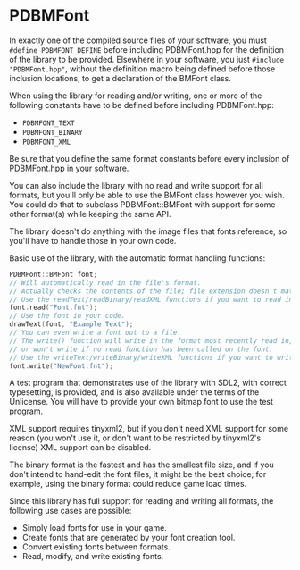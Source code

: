 # PDBMFont
In exactly one of the compiled source files of your software, you must `#define PDBMFONT_DEFINE` before including PDBMFont.hpp for the definition of the library to be provided. Elsewhere in your software, you just `#include "PDBMFont.hpp"`, without the definition macro being defined before those inclusion locations, to get a declaration of the BMFont class.

When using the library for reading and/or writing, one or more of the following constants have to be defined before including PDBMFont.hpp:
* `PDBMFONT_TEXT`
* `PDBMFONT_BINARY`
* `PDBMFONT_XML`

Be sure that you define the same format constants before every inclusion of PDBMFont.hpp in your software.

You can also include the library with no read and write support for all formats, but you'll only be able to use the BMFont class however you wish. You could do that to subclass PDBMFont::BMFont with support for some other format(s) while keeping the same API.

The library doesn't do anything with the image files that fonts reference, so you'll have to handle those in your own code.

Basic use of the library, with the automatic format handling functions:
```cpp
PDBMFont::BMFont font;
// Will automatically read in the file's format.
// Actually checks the contents of the file; file extension doesn't matter, and isn't checked.
// Use the readText/readBinary/readXML functions if you want to read in a specific format.
font.read("Font.fnt");
// Use the font in your code.
drawText(font, "Example Text");
// You can even write a font out to a file.
// The write() function will write in the format most recently read in,
// or won't write if no read function has been called on the font.
// Use the writeText/writeBinary/writeXML functions if you want to write in a specific format.
font.write("NewFont.fnt");
```

A test program that demonstrates use of the library with SDL2, with correct typesetting, is provided, and is also available under the terms of the Unlicense. You will have to provide your own bitmap font to use the test program.

XML support requires tinyxml2, but if you don't need XML support for some reason (you won't use it, or don't want to be restricted by tinyxml2's license) XML support can be disabled.

The binary format is the fastest and has the smallest file size, and if you don't intend to hand-edit the font files, it might be the best choice; for example, using the binary format could reduce game load times.

Since this library has full support for reading and writing all formats, the following use cases are possible:
* Simply load fonts for use in your game.
* Create fonts that are generated by your font creation tool.
* Convert existing fonts between formats.
* Read, modify, and write existing fonts.
